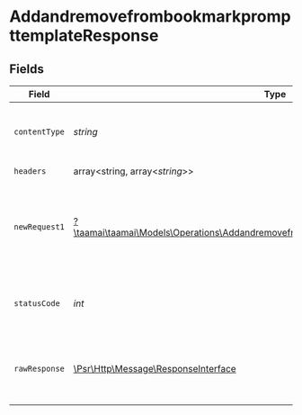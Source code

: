 # AddandremovefrombookmarkprompttemplateResponse


## Fields

| Field                                                                                                                                                               | Type                                                                                                                                                                | Required                                                                                                                                                            | Description                                                                                                                                                         | Example                                                                                                                                                             |
| ------------------------------------------------------------------------------------------------------------------------------------------------------------------- | ------------------------------------------------------------------------------------------------------------------------------------------------------------------- | ------------------------------------------------------------------------------------------------------------------------------------------------------------------- | ------------------------------------------------------------------------------------------------------------------------------------------------------------------- | ------------------------------------------------------------------------------------------------------------------------------------------------------------------- |
| `contentType`                                                                                                                                                       | *string*                                                                                                                                                            | :heavy_check_mark:                                                                                                                                                  | HTTP response content type for this operation                                                                                                                       |                                                                                                                                                                     |
| `headers`                                                                                                                                                           | array<string, array<*string*>>                                                                                                                                      | :heavy_check_mark:                                                                                                                                                  | N/A                                                                                                                                                                 |                                                                                                                                                                     |
| `newRequest1`                                                                                                                                                       | [?\taamai\taamai\Models\Operations\AddandremovefrombookmarkprompttemplateNewRequest1](../../Models/Operations/AddandremovefrombookmarkprompttemplateNewRequest1.md) | :heavy_minus_sign:                                                                                                                                                  | OK                                                                                                                                                                  | {<br/>"status": "success",<br/>"message": "Product Deleted Permanently"<br/>}                                                                                       |
| `statusCode`                                                                                                                                                        | *int*                                                                                                                                                               | :heavy_check_mark:                                                                                                                                                  | HTTP response status code for this operation                                                                                                                        |                                                                                                                                                                     |
| `rawResponse`                                                                                                                                                       | [\Psr\Http\Message\ResponseInterface](https://www.php-fig.org/psr/psr-7/#33-psrhttpmessageresponseinterface)                                                        | :heavy_check_mark:                                                                                                                                                  | Raw HTTP response; suitable for custom response parsing                                                                                                             |                                                                                                                                                                     |